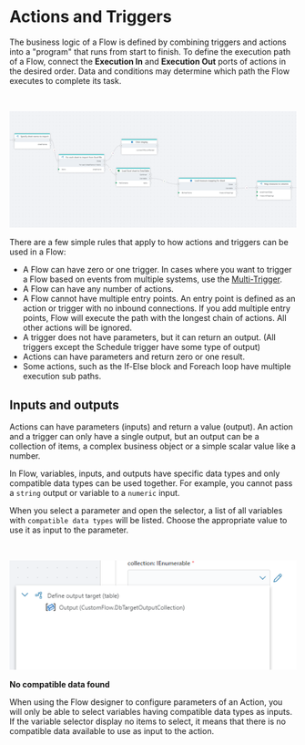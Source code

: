 
# Actions and Triggers

The business logic of a Flow is defined by combining triggers and actions into a "program" that runs from start to finish. To define the execution path of a Flow, connect the **Execution In** and **Execution Out** ports of actions in the desired order. Data and conditions may determine which path the Flow executes to complete its task. 

<br/>

![img](../../../images/actionstriggers.png)

There are a few simple rules that apply to how actions and triggers can be used in a Flow:

-	A Flow can have zero or one trigger. In cases where you want to trigger a Flow based on events from multiple systems, use the [Multi-Trigger](../triggers/multi-trigger.md).  
-	A Flow can have any number of actions.
-	A Flow cannot have multiple entry points. An entry point is defined as an action or trigger with no inbound connections. If you add multiple entry points, Flow will execute the path with the longest chain of actions. All other actions will be ignored. 
-	A trigger does not have parameters, but it can return an output. (All triggers except the Schedule trigger have some type of output)
-	Actions can have parameters and return zero or one result. 
-	Some actions, such as the If-Else block and Foreach loop have multiple execution sub paths.


## Inputs and outputs

Actions can have parameters (inputs) and return a value (output). An action and a trigger can only have a single output, but an output can be a collection of items, a complex business object or a simple scalar value like a number.

In Flow, variables, inputs, and outputs have specific data types and only compatible data types can be used together.  For example, you cannot pass a `string` output or variable to a `numeric` input. 

When you select a parameter and open the selector, a list of all variables with `compatible data types` will be listed. Choose the appropriate value to use it as input to the parameter.


<br/>

![img](../../../images/inputoutput.png)

**No compatible data found**

When using the Flow designer to configure parameters of an Action, you will only be able to select variables having compatible data types as inputs. If the variable selector display no items to select, it means that there is no compatible data available to use as input to the action.
